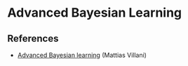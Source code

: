 # Advanced Bayesian Learning

## References

* [Advanced Bayesian learning](https://github.com/mattiasvillani/AdvBayesLearnCourse) (Mattias Villani)
